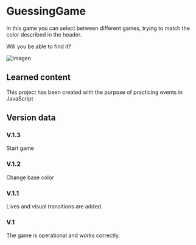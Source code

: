# GuessingGame
In this game you can select between different games, trying to match the color described in the header.

Will you be able to find it?

![imagen](https://github.com/rodrigoespigares/GuessingGame/assets/94736646/ddb9b6e3-5eb7-4d30-a775-7b8b4dd51cfc)



## Learned content

This project has been created with the purpose of practicing events in JavaScript

## Version data

### V.1.3
Start game

### V.1.2
Change base color

### V.1.1
Lives and visual transitions are added.

### V.1
The game is operational and works correctly.
